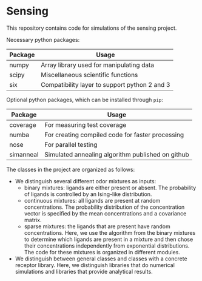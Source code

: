 # Sensing #

This repository contains code for simulations of the sensing project.

Necessary python packages:

Package     | Usage                                      
------------|-------------------------------------------
numpy       | Array library used for manipulating data
scipy       | Miscellaneous scientific functions
six         | Compatibility layer to support python 2 and 3


Optional python packages, which can be installed through `pip`:

Package     | Usage                                      
------------|-------------------------------------------
coverage    | For measuring test coverage
numba       | For creating compiled code for faster processing
nose        | For parallel testing
simanneal   | Simulated annealing algorithm published on github


The classes in the project are organized as follows:
- We distinguish several different odor mixtures as inputs:
    - binary mixtures: ligands are either present or absent. The probability
        of ligands is controlled by an Ising-like distribution.
    - continuous mixtures: all ligands are present at random concentrations. The
        probability distribution of the concentration vector is specified by the
        mean concentrations and a covariance matrix.
    - sparse mixtures: the ligands that are present have random concentrations.
        Here, we use the algorithm from the binary mixtures to determine which
        ligands are present in a mixture and then chose their concentrations
        independently from exponential distributions. 
    The code for these mixtures is organized in different modules.
- We distinguish between general classes and classes  with a concrete receptor
    library. Here, we distinguish libraries that do numerical simulations and
    libraries that provide analytical results.
